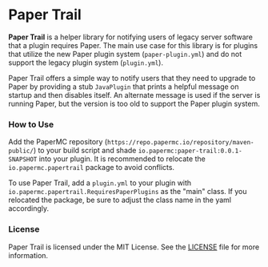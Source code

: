 # Paper Trail

**Paper Trail** is a helper library for 
notifying users of legacy server software 
that a plugin requires Paper.
The main use case for this library
is for plugins that utilize the new
Paper plugin system (`paper-plugin.yml`)
and do not support the legacy plugin system
(`plugin.yml`).

Paper Trail offers a simple way to notify users
that they need to upgrade to Paper by providing
a stub `JavaPlugin` that prints a helpful message
on startup and then disables itself.
An alternate message is used if the server is
running Paper, but the version is too old to 
support the Paper plugin system.

### How to Use

Add the PaperMC repository (`https://repo.papermc.io/repository/maven-public/`) to your build script
and shade `io.papermc:paper-trail:0.0.1-SNAPSHOT`
into your plugin.
It is recommended to relocate the `io.papermc.papertrail`
package to avoid conflicts.

To use Paper Trail, add a
`plugin.yml` to your plugin with 
`io.papermc.papertrail.RequiresPaperPlugins`
as the "main" class. 
If you relocated the package, be sure to adjust 
the class name in the yaml accordingly.

### License

Paper Trail is licensed under the MIT License.
See the [LICENSE](LICENSE) file for more information.
